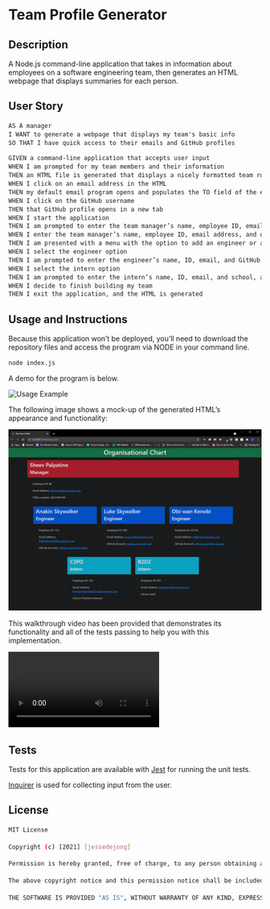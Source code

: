 # Team Profile Generator

## Description

A Node.js command-line application that takes in information about employees on a software engineering team, then generates an HTML webpage that displays summaries for each person.

## User Story

```md
AS A manager
I WANT to generate a webpage that displays my team's basic info
SO THAT I have quick access to their emails and GitHub profiles
```

```md
GIVEN a command-line application that accepts user input
WHEN I am prompted for my team members and their information
THEN an HTML file is generated that displays a nicely formatted team roster based on user input
WHEN I click on an email address in the HTML
THEN my default email program opens and populates the TO field of the email with the address
WHEN I click on the GitHub username
THEN that GitHub profile opens in a new tab
WHEN I start the application
THEN I am prompted to enter the team manager’s name, employee ID, email address, and office number
WHEN I enter the team manager’s name, employee ID, email address, and office number
THEN I am presented with a menu with the option to add an engineer or an intern or to finish building my team
WHEN I select the engineer option
THEN I am prompted to enter the engineer’s name, ID, email, and GitHub username, and I am taken back to the menu
WHEN I select the intern option
THEN I am prompted to enter the intern’s name, ID, email, and school, and I am taken back to the menu
WHEN I decide to finish building my team
THEN I exit the application, and the HTML is generated
```

## Usage and Instructions

Because this application won’t be deployed, you’ll need to download the repository files and access the program via NODE in your command line. 

```bash
node index.js
```
A demo for the program is below. 

![Usage Example](./assets/TeamProfileGeneratorDemo.gif)

The following image shows a mock-up of the generated HTML’s appearance and functionality:

![Generated Website Example](./assets/TeamProfileGeneratorDemo.png)

This walkthrough video has been provided that demonstrates its functionality and all of the tests passing to help you with this implementation.

![Video Walkthrough](./assets/TeamProfileGeneratorDemo.mp4)

## Tests

Tests for this application are available with [Jest](https://www.npmjs.com/package/jest) for running the unit tests.

[Inquirer](https://www.npmjs.com/package/inquirer) is used for collecting input from the user.

## License
```bash
MIT License

Copyright (c) [2021] [jessedejong]

Permission is hereby granted, free of charge, to any person obtaining a copy of this software and associated documentation files (the "Software"), to deal in the Software without restriction, including without limitation the rights to use, copy, modify, merge, publish, distribute, sublicense, and/or sell copies of the Software, and to permit persons to whom the Software is furnished to do so, subject to the following conditions:

The above copyright notice and this permission notice shall be included in all copies or substantial portions of the Software.

THE SOFTWARE IS PROVIDED "AS IS", WITHOUT WARRANTY OF ANY KIND, EXPRESS OR IMPLIED, INCLUDING BUT NOT LIMITED TO THE WARRANTIES OF MERCHANTABILITY, FITNESS FOR A PARTICULAR PURPOSE AND NONINFRINGEMENT. IN NO EVENT SHALL THE AUTHORS OR COPYRIGHT HOLDERS BE LIABLE FOR ANY CLAIM, DAMAGES OR OTHER LIABILITY, WHETHER IN AN ACTION OF CONTRACT, TORT OR OTHERWISE, ARISING FROM, OUT OF OR IN CONNECTION WITH THE SOFTWARE OR THE USE OR OTHER DEALINGS IN THE SOFTWARE.
```